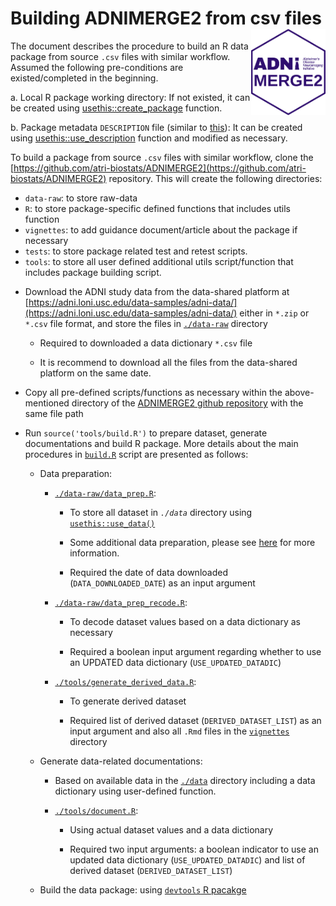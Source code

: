 # Building ADNIMERGE2 from csv files <a href="https://adni.loni.usc.edu/"><img src="../man/figures/logo.png" align="right" height="138" /></a>

The document describes the procedure to build an R data package from source `.csv` files with similar workflow. Assumed the following pre-conditions are existed/completed in the beginning.

 a. Local R package working directory: If not existed, it can be created using [usethis::create_package](https://usethis.r-lib.org/reference/create_package.html) function.
 
 b. Package metadata `DESCRIPTION` file (similar to [this](https://github.com/atri-biostats/ADNIMERGE2/blob/main/DESCRIPTION)): It can be created using [usethis::use_description](https://usethis.r-lib.org/reference/use_description.html) function and modified as necessary. 

To build a package from source `.csv` files with similar workflow, clone the [https://github.com/atri-biostats/ADNIMERGE2](https://github.com/atri-biostats/ADNIMERGE2) repository. This will create the following directories:

   + `data-raw`: to store raw-data
   + `R`: to store package-specific defined functions that includes utils function
   + `vignettes`: to add guidance document/article about the package if necessary
   + `tests`: to store package related test and retest scripts.
   + `tools`: to store all user defined additional utils script/function that includes package building script.

* Download the ADNI study data from the data-shared platform at [https://adni.loni.usc.edu/data-samples/adni-data/](https://adni.loni.usc.edu/data-samples/adni-data/) either in `*.zip` or `*.csv` file format, and store the files in [`./data-raw`](https://github.com/atri-biostats/ADNIMERGE2/tree/main/data-raw) directory
   
   + Required to downloaded a data dictionary `*.csv` file
   
   + It is recommend to download all the files from the data-shared platform on the same date.

* Copy all pre-defined scripts/functions as necessary within the above-mentioned directory of the [ADNIMERGE2 github repository](https://github.com/atri-biostats/ADNIMERGE2) with the same file path

* Run `source('tools/build.R')` to prepare dataset, generate documentations and build R package. More details about the main procedures in [`build.R`](https://github.com/atri-biostats/ADNIMERGE2/tree/main//tools/build.R) script are presented as follows: 

  + Data preparation: 
    
    - [`./data-raw/data_prep.R`](https://github.com/atri-biostats/ADNIMERGE2/tree/main/data-raw/data_prep.R): 
         
         + To store all dataset in *`./data`* directory using [`usethis::use_data()`](https://usethis.r-lib.org/reference/use_data.html)
         
         + Some additional data preparation, please see  [here](https://github.com/atri-biostats/ADNIMERGE2/tree/main/data-raw/data_prep.R) for more information. 
         
         + Required the date of data downloaded (`DATA_DOWNLOADED_DATE`) as an input argument
         
    - [`./data-raw/data_prep_recode.R`](https://github.com/atri-biostats/ADNIMERGE2/tree/main/data-raw/data_prep_recode.R): 
         
         + To decode dataset values based on a data dictionary as necessary
         
         + Required a boolean input argument regarding whether to use an UPDATED data dictionary (`USE_UPDATED_DATADIC`)
         
    - [`./tools/generate_derived_data.R`](https://github.com/atri-biostats/ADNIMERGE2/tree/main/tools/generate_derived_data.R):  
         + To generate derived dataset
         
         + Required list of derived dataset (`DERIVED_DATASET_LIST`) as an input argument and also all `.Rmd` files in the [`vignettes`](https://github.com/atri-biostats/ADNIMERGE2/tree/main/vignettes) directory
      
  + Generate data-related documentations:
    
    - Based on available data in the [`./data`](https://github.com/atri-biostats/ADNIMERGE2/tree/main/data) directory including a data dictionary using user-defined function.
    
    - [`./tools/document.R`](https://github.com/atri-biostats/ADNIMERGE2/tree/main/tools/document.R):
        
        + Using actual dataset values and a data dictionary 
        
        + Required two input arguments: a boolean indicator to use an updated data dictionary (`USE_UPDATED_DATADIC`) and list of derived dataset (`DERIVED_DATASET_LIST`)
          
  + Build the data package: using [`devtools` R pacakge](https://devtools.r-lib.org/)
